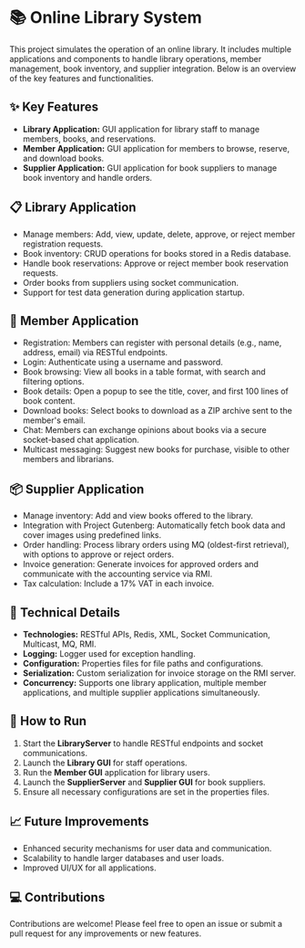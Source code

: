 <!DOCTYPE html>
<html>
<body>
    <h1>📚 Online Library System</h1>
    <p>
        This project simulates the operation of an online library. It includes multiple applications and components 
        to handle library operations, member management, book inventory, and supplier integration. 
        Below is an overview of the key features and functionalities.
    </p>
    <h2>✨ Key Features </h2>
    <ul>
        <li><strong>Library Application:</strong> GUI application for library staff to manage members, books, and reservations.</li>
        <li><strong>Member Application:</strong> GUI application for members to browse, reserve, and download books.</li>
        <li><strong>Supplier Application:</strong> GUI application for book suppliers to manage book inventory and handle orders.</li>
    </ul>
    <h2>📋 Library Application</h2>
    <ul>
        <li>Manage members: Add, view, update, delete, approve, or reject member registration requests.</li>
        <li>Book inventory: CRUD operations for books stored in a Redis database.</li>
        <li>Handle book reservations: Approve or reject member book reservation requests.</li>
        <li>Order books from suppliers using socket communication.</li>
        <li>Support for test data generation during application startup.</li>
    </ul>
    <h2>👤 Member Application</h2>
    <ul>
        <li>Registration: Members can register with personal details (e.g., name, address, email) via RESTful endpoints.</li>
        <li>Login: Authenticate using a username and password.</li>
        <li>Book browsing: View all books in a table format, with search and filtering options.</li>
        <li>Book details: Open a popup to see the title, cover, and first 100 lines of book content.</li>
        <li>Download books: Select books to download as a ZIP archive sent to the member's email.</li>
        <li>Chat: Members can exchange opinions about books via a secure socket-based chat application.</li>
        <li>Multicast messaging: Suggest new books for purchase, visible to other members and librarians.</li>
    </ul>
    <h2>📦 Supplier Application</h2>
    <ul>
        <li>Manage inventory: Add and view books offered to the library.</li>
        <li>Integration with Project Gutenberg: Automatically fetch book data and cover images using predefined links.</li>
        <li>Order handling: Process library orders using MQ (oldest-first retrieval), with options to approve or reject orders.</li>
        <li>Invoice generation: Generate invoices for approved orders and communicate with the accounting service via RMI.</li>
        <li>Tax calculation: Include a 17% VAT in each invoice.</li>
    </ul>
    <h2>📂 Technical Details</h2>
    <ul>
        <li><strong>Technologies:</strong> RESTful APIs, Redis, XML, Socket Communication, Multicast, MQ, RMI.</li>
        <li><strong>Logging:</strong> Logger used for exception handling.</li>
        <li><strong>Configuration:</strong> Properties files for file paths and configurations.</li>
        <li><strong>Serialization:</strong> Custom serialization for invoice storage on the RMI server.</li>
        <li><strong>Concurrency:</strong> Supports one library application, multiple member applications, and multiple supplier applications simultaneously.</li>
    </ul>
    <h2>🚀 How to Run</h2>
    <ol>
        <li>Start the <strong>LibraryServer</strong> to handle RESTful endpoints and socket communications.</li>
        <li>Launch the <strong>Library GUI</strong> for staff operations.</li>
        <li>Run the <strong>Member GUI</strong> application for library users.</li>
        <li>Launch the <strong>SupplierServer</strong> and <strong>Supplier GUI</strong> for book suppliers.</li>
        <li>Ensure all necessary configurations are set in the properties files.</li>
    </ol>
    <h2>📈 Future Improvements</h2>
    <ul>
        <li>Enhanced security mechanisms for user data and communication.</li>
        <li>Scalability to handle larger databases and user loads.</li>
        <li>Improved UI/UX for all applications.</li>
    </ul>
    <h2>💻 Contributions</h2>
    <p>
        Contributions are welcome! Please feel free to open an issue or submit a pull request for any improvements or new features.
    </p>
</body>
</html>
